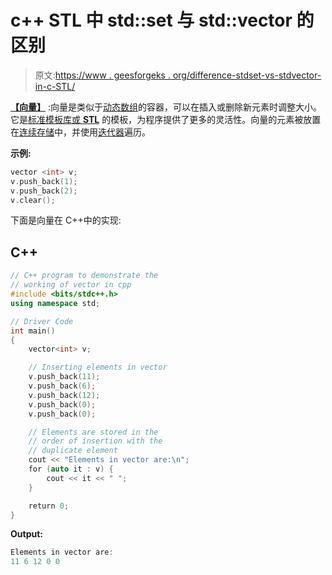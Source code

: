# c++ STL 中 std::set 与 std::vector 的区别

> 原文:[https://www . geesforgeks . org/difference-stdset-vs-stdvector-in-c-STL/](https://www.geeksforgeeks.org/difference-between-stdset-vs-stdvector-in-c-stl/)

[**【向量】**](https://www.geeksforgeeks.org/vector-in-cpp-stl/) :向量是类似于[动态数组](https://www.geeksforgeeks.org/how-do-dynamic-arrays-work/)的容器，可以在插入或删除新元素时调整大小。它是[标准模板库或 **STL**](https://www.geeksforgeeks.org/the-c-standard-template-library-stl/) 的模板，为程序提供了更多的灵活性。向量的元素被放置在[连续存储](https://www.geeksforgeeks.org/difference-between-contiguous-and-noncontiguous-memory-allocation/)中，并使用[迭代器](https://www.geeksforgeeks.org/iterators-c-stl/)遍历。

**示例:**

```cpp
vector <int> v;
v.push_back(1);
v.push_back(2);
v.clear();

```

下面是向量在 C++中的实现:

## C++

```cpp
// C++ program to demonstrate the
// working of vector in cpp
#include <bits/stdc++.h>
using namespace std;

// Driver Code
int main()
{
    vector<int> v;

    // Inserting elements in vector
    v.push_back(11);
    v.push_back(6);
    v.push_back(12);
    v.push_back(0);
    v.push_back(0);

    // Elements are stored in the
    // order of insertion with the
    // duplicate element
    cout << "Elements in vector are:\n";
    for (auto it : v) {
        cout << it << " ";
    }

    return 0;
}
```

**Output:**

```cpp
Elements in vector are:
11 6 12 0 0

```